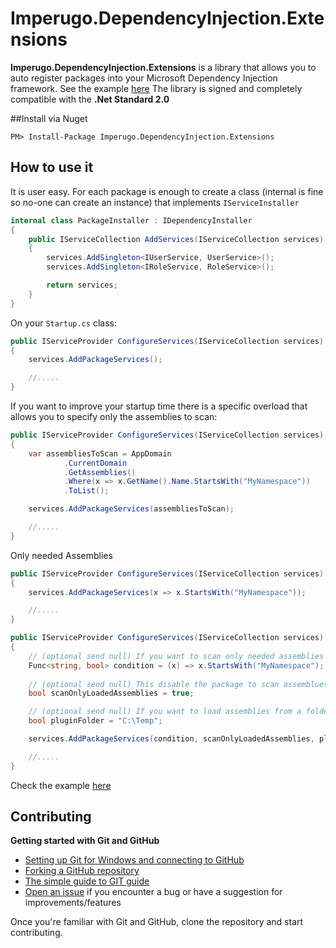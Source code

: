 # Imperugo.DependencyInjection.Extensions

**Imperugo.DependencyInjection.Extensions** is a library that allows you to auto register packages into your Microsoft Dependency Injection framework.
See the example [here](https://github.com/imperugo/Imperugo.DependencyInjection.Extensions/tree/master/src)
The library is signed and completely compatible with the **.Net Standard 2.0**


##Install via Nuget 

```
PM> Install-Package Imperugo.DependencyInjection.Extensions
```

## How to use it
It is user easy.
For each package is enough to create a class (internal is fine so no-one can create an instance) that implements `IServiceInstaller`

```csharp
internal class PackageInstaller : IDependencyInstaller
{
	public IServiceCollection AddServices(IServiceCollection services)
	{
		services.AddSingleton<IUserService, UserService>();
		services.AddSingleton<IRoleService, RoleService>();

		return services;
	}
}
```

On your `Startup.cs` class:

```csharp
public IServiceProvider ConfigureServices(IServiceCollection services)
{
	services.AddPackageServices();

	//.....
}
```
If you want to improve your startup time there is a specific overload that allows you to specify only the assemblies to scan:


```csharp
public IServiceProvider ConfigureServices(IServiceCollection services)
{
	var assembliesToScan = AppDomain
			.CurrentDomain
			.GetAssemblies()
			.Where(x => x.GetName().Name.StartsWith("MyNamespace"))
			.ToList();

	services.AddPackageServices(assembliesToScan);

	//.....
}
```

Only needed Assemblies

```csharp
public IServiceProvider ConfigureServices(IServiceCollection services)
{
	services.AddPackageServices(x => x.StartsWith("MyNamespace"));

	//.....
}
```

```csharp
public IServiceProvider ConfigureServices(IServiceCollection services)
{
	// (optional send null) If you want to scan only needed assemblies
	Func<string, bool> condition = (x) => x.StartsWith("MyNamespace");
	
	// (optional send null) This disable the package to scan assemblues that aren't load yet
	bool scanOnlyLoadedAssemblies = true; 

	// (optional send null) If you want to load assemblies from a folder
	bool pluginFolder = "C:\Temp";

	services.AddPackageServices(condition, scanOnlyLoadedAssemblies, pluginFolder);

	//.....
}
```

Check the example [here](https://github.com/imperugo/Imperugo.DependencyInjection.Extensions/tree/master/src)

## Contributing
**Getting started with Git and GitHub**

 * [Setting up Git for Windows and connecting to GitHub](http://help.github.com/win-set-up-git/)
 * [Forking a GitHub repository](http://help.github.com/fork-a-repo/)
 * [The simple guide to GIT guide](http://rogerdudler.github.com/git-guide/)
 * [Open an issue](https://github.com/imperugo/Imperugo.DependencyInjection.Extensions/issues) if you encounter a bug or have a suggestion for improvements/features


Once you're familiar with Git and GitHub, clone the repository and start contributing.
